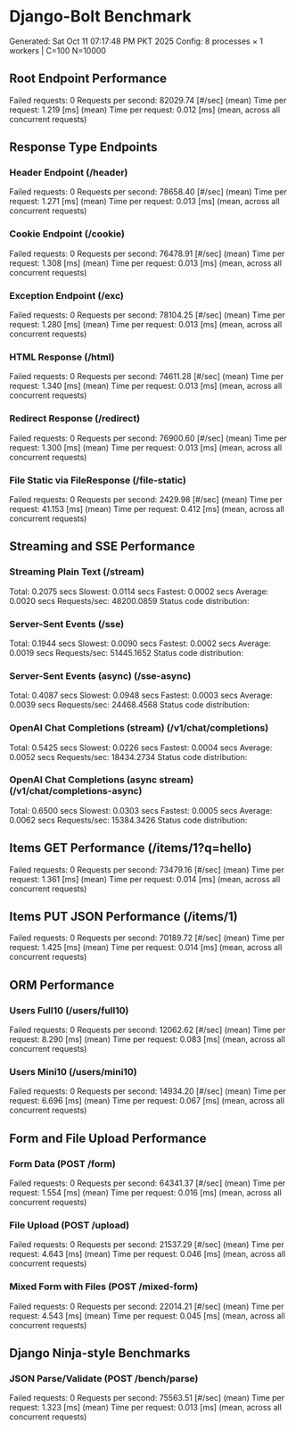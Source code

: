 # Django-Bolt Benchmark
Generated: Sat Oct 11 07:17:48 PM PKT 2025
Config: 8 processes × 1 workers | C=100 N=10000

## Root Endpoint Performance
Failed requests:        0
Requests per second:    82029.74 [#/sec] (mean)
Time per request:       1.219 [ms] (mean)
Time per request:       0.012 [ms] (mean, across all concurrent requests)

## Response Type Endpoints
### Header Endpoint (/header)
Failed requests:        0
Requests per second:    78658.40 [#/sec] (mean)
Time per request:       1.271 [ms] (mean)
Time per request:       0.013 [ms] (mean, across all concurrent requests)
### Cookie Endpoint (/cookie)
Failed requests:        0
Requests per second:    76478.91 [#/sec] (mean)
Time per request:       1.308 [ms] (mean)
Time per request:       0.013 [ms] (mean, across all concurrent requests)
### Exception Endpoint (/exc)
Failed requests:        0
Requests per second:    78104.25 [#/sec] (mean)
Time per request:       1.280 [ms] (mean)
Time per request:       0.013 [ms] (mean, across all concurrent requests)
### HTML Response (/html)
Failed requests:        0
Requests per second:    74611.28 [#/sec] (mean)
Time per request:       1.340 [ms] (mean)
Time per request:       0.013 [ms] (mean, across all concurrent requests)
### Redirect Response (/redirect)
Failed requests:        0
Requests per second:    76900.60 [#/sec] (mean)
Time per request:       1.300 [ms] (mean)
Time per request:       0.013 [ms] (mean, across all concurrent requests)
### File Static via FileResponse (/file-static)
Failed requests:        0
Requests per second:    2429.98 [#/sec] (mean)
Time per request:       41.153 [ms] (mean)
Time per request:       0.412 [ms] (mean, across all concurrent requests)

## Streaming and SSE Performance
### Streaming Plain Text (/stream)
  Total:	0.2075 secs
  Slowest:	0.0114 secs
  Fastest:	0.0002 secs
  Average:	0.0020 secs
  Requests/sec:	48200.0859
Status code distribution:
### Server-Sent Events (/sse)
  Total:	0.1944 secs
  Slowest:	0.0090 secs
  Fastest:	0.0002 secs
  Average:	0.0019 secs
  Requests/sec:	51445.1652
Status code distribution:
### Server-Sent Events (async) (/sse-async)
  Total:	0.4087 secs
  Slowest:	0.0948 secs
  Fastest:	0.0003 secs
  Average:	0.0039 secs
  Requests/sec:	24468.4568
Status code distribution:
### OpenAI Chat Completions (stream) (/v1/chat/completions)
  Total:	0.5425 secs
  Slowest:	0.0226 secs
  Fastest:	0.0004 secs
  Average:	0.0052 secs
  Requests/sec:	18434.2734
Status code distribution:
### OpenAI Chat Completions (async stream) (/v1/chat/completions-async)
  Total:	0.6500 secs
  Slowest:	0.0303 secs
  Fastest:	0.0005 secs
  Average:	0.0062 secs
  Requests/sec:	15384.3426
Status code distribution:

## Items GET Performance (/items/1?q=hello)
Failed requests:        0
Requests per second:    73479.16 [#/sec] (mean)
Time per request:       1.361 [ms] (mean)
Time per request:       0.014 [ms] (mean, across all concurrent requests)

## Items PUT JSON Performance (/items/1)
Failed requests:        0
Requests per second:    70189.72 [#/sec] (mean)
Time per request:       1.425 [ms] (mean)
Time per request:       0.014 [ms] (mean, across all concurrent requests)

## ORM Performance
### Users Full10 (/users/full10)
Failed requests:        0
Requests per second:    12062.62 [#/sec] (mean)
Time per request:       8.290 [ms] (mean)
Time per request:       0.083 [ms] (mean, across all concurrent requests)
### Users Mini10 (/users/mini10)
Failed requests:        0
Requests per second:    14934.20 [#/sec] (mean)
Time per request:       6.696 [ms] (mean)
Time per request:       0.067 [ms] (mean, across all concurrent requests)

## Form and File Upload Performance
### Form Data (POST /form)
Failed requests:        0
Requests per second:    64341.37 [#/sec] (mean)
Time per request:       1.554 [ms] (mean)
Time per request:       0.016 [ms] (mean, across all concurrent requests)
### File Upload (POST /upload)
Failed requests:        0
Requests per second:    21537.29 [#/sec] (mean)
Time per request:       4.643 [ms] (mean)
Time per request:       0.046 [ms] (mean, across all concurrent requests)
### Mixed Form with Files (POST /mixed-form)
Failed requests:        0
Requests per second:    22014.21 [#/sec] (mean)
Time per request:       4.543 [ms] (mean)
Time per request:       0.045 [ms] (mean, across all concurrent requests)

## Django Ninja-style Benchmarks
### JSON Parse/Validate (POST /bench/parse)
Failed requests:        0
Requests per second:    75563.51 [#/sec] (mean)
Time per request:       1.323 [ms] (mean)
Time per request:       0.013 [ms] (mean, across all concurrent requests)
